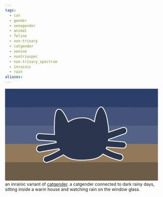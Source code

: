 ```yaml
---
tags:
  - cat
  - gender
  - xenogender
  - animal
  - feline
  - non-trinary
  - catgender
  - xenine
  - nontriaspec
  - non-trinary_spectrum
  - inrainic
  - rain
aliases: 
---
```

![catinrainic.png](../../../../images/catinrainic.png)  
an inrainic variant of [catgender](./catgender.md). a catgender connected to dark rainy days, sitting inside a warm house and watching rain on the window glass.